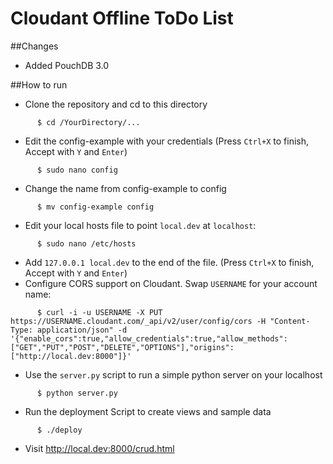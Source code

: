 Cloudant Offline ToDo List
=================

##Changes
- Added PouchDB 3.0

##How to run

* Clone the repository and cd to this directory
```
      $ cd /YourDirectory/...
```
* Edit the config-example with your credentials (Press `Ctrl+X` to finish, Accept with `Y` and `Enter`)
```
      $ sudo nano config
```
* Change the name from config-example to config
```
      $ mv config-example config
```
* Edit your local hosts file to point `local.dev` at `localhost`:
```
      $ sudo nano /etc/hosts
```
* Add `127.0.0.1 local.dev` to the end of the file. (Press `Ctrl+X` to finish, Accept with `Y` and `Enter`)
* Configure CORS support on Cloudant.  Swap `USERNAME` for your account name:
```
      $ curl -i -u USERNAME -X PUT https://USERNAME.cloudant.com/_api/v2/user/config/cors -H "Content-Type: application/json" -d '{"enable_cors":true,"allow_credentials":true,"allow_methods":["GET","PUT","POST","DELETE","OPTIONS"],"origins":["http://local.dev:8000"]}'
```
* Use the `server.py` script to run a simple python server on your localhost
```
      $ python server.py
```
* Run the deployment Script to create views and sample data
```
      $ ./deploy
```
* Visit http://local.dev:8000/crud.html
